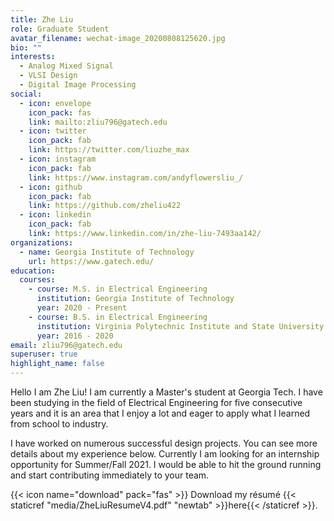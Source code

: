 ```yaml
---
title: Zhe Liu
role: Graduate Student
avatar_filename: wechat-image_20200808125620.jpg
bio: ""
interests:
  - Analog Mixed Signal
  - VLSI Design
  - Digital Image Processing
social:
  - icon: envelope
    icon_pack: fas
    link: mailto:zliu796@gatech.edu
  - icon: twitter
    icon_pack: fab
    link: https://twitter.com/liuzhe_max
  - icon: instagram
    icon_pack: fab
    link: https://www.instagram.com/andyflowersliu_/
  - icon: github
    icon_pack: fab
    link: https://github.com/zheliu422
  - icon: linkedin
    icon_pack: fab
    link: https://www.linkedin.com/in/zhe-liu-7493aa142/
organizations:
  - name: Georgia Institute of Technology
    url: https://www.gatech.edu/
education:
  courses:
    - course: M.S. in Electrical Engineering
      institution: Georgia Institute of Technology
      year: 2020 - Present
    - course: B.S. in Electrical Engineering
      institution: Virginia Polytechnic Institute and State University
      year: 2016 - 2020
email: zliu796@gatech.edu
superuser: true
highlight_name: false
---
```


Hello I am Zhe Liu! I am currently a Master's student at Georgia Tech. I have been studying in the field of Electrical Engineering for five consecutive years and it is an area that I enjoy a lot and eager to apply what I learned from school to industry. 

I have worked on numerous successful design projects. You can see more details about my experience below. Currently I am looking for an internship opportunity for Summer/Fall 2021. I would be able to hit the ground running and start contributing immediately to your team.

{{< icon name="download" pack="fas" >}} Download my résumé {{< staticref "media/ZheLiuResumeV4.pdf" "newtab" >}}here{{< /staticref >}}.

